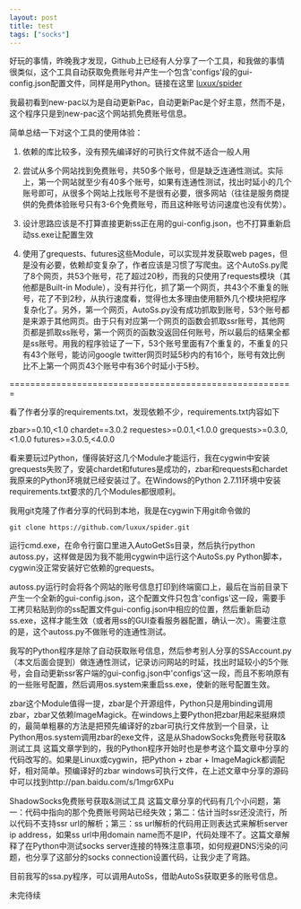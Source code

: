 ```yaml
---
layout: post
title: test
tags: ["socks"]
---
```


好玩的事情，昨晚我才发现，Github上已经有人分享了一个工具，和我做的事情很类似，这个工具自动获取免费账号并产生一个包含'configs'段的gui-config.json配置文件，同样是用Python。链接在这里 [luxux/spider](https://github.com/luxux/spider/tree/master/%E5%AE%9E%E4%BE%8B%E6%BA%90%E7%A0%81/AutoGetSs)

我最初看到new-pac以为是自动更新Pac，自动更新Pac是个好主意，然而不是，这个程序只是到new-pac这个网站抓免费账号信息。

简单总结一下对这个工具的使用体验：

1. 依赖的库比较多，没有预先编译好的可执行文件就不适合一般人用

2. 尝试从多个网站找到免费账号，共50多个账号，但是缺乏连通性测试。实际上，第一个网站就至少有40多个账号，如果有连通性测试，找出时延小的几个账号即可，从很多个网站上找账号不是很有必要，很多网站（往往是服务商提供的免费体验账号只有3-6个免费账号，而且这种账号访问速度也没有优势）。

3. 设计思路应该是不打算直接更新ss正在用的gui-config.json，也不打算重新启动ss.exe让配置生效

4. 使用了grequests、futures这些Module，可以实现并发获取web pages，但是没有必要，依赖却变复杂了，作者应该是习惯了写爬虫。这个AutoSs.py爬了8个网页，共53个账号，花了超过20秒，而我的只使用了requests模块（其他都是Built-in Module），没有并行化，抓了第一个网页，共43个不重复的账号，花了不到2秒，从执行速度看，觉得也太多理由使用额外几个模块把程序复杂化了。另外，第一个网页，AutoSs.py没有成功抓取到账号，53个账号都是来源于其他网页。由于只有对应第一个网页的函数会抓取ssr账号，其他网页都是抓取ss账号，第一个网页的函数没返回任何账号，所以最后的结果全都是ss账号。用我的程序验证了一下，53个账号里面有7个重复的，不重复的只有43个账号，能访问google twitter网页时延5秒内的有16个，账号有效比例比不上第一个网页43个账号中有36个时延小于5秒。

=======================================================

看了作者分享的requirements.txt，发现依赖不少，requirements.txt内容如下

zbar>=0.10,<1.0
chardet==3.0.2
requestes>=0.0.1,<1.0.0
grequests>=0.3.0,<1.0.0
futures>=3.0.5,<4.0.0

看来要玩过Python，懂得装好这几个Module才能运行，我在cygwin中安装grequests失败了，安装chardet和futures是成功的，zbar和requests和chardet我原来的Python环境就已经安装过了。在Windows的Python 2.7.11环境中安装requirements.txt要求的几个Modules都很顺利。

我用git克隆了作者分享的代码到本地，我是在cygwin下用git命令做的

    git clone https://github.com/luxux/spider.git

运行cmd.exe，在命令行窗口里进入AutoGetSs目录，然后执行python autoss.py，这样做是因为我不能用cygwin中运行这个AutoSs.py Python脚本，cygwin没正常安装好它依赖的grequests。

autoss.py运行时会将各个网站的账号信息打印到终端窗口上，最后在当前目录下产生一个全新的gui-config.json，这个配置文件只包含'configs'这一段，需要手工拷贝粘贴到你的ss配置文件gui-config.json中相应的位置，然后重新启动ss.exe，这样才能生效（或者用ss的GUI查看服务器配置，确认一次）。需要注意的是，这个autoss.py不做账号的连通性测试。

我写的Python程序是除了自动获取账号信息，然后参考别人分享的SSAccount.py（本文后面会提到）做连通性测试，记录访问网站的时延，找出时延较小的5个账号，会自动更新ssr客户端的gui-config.json中'configs'这一段，而且不影响原有的一些账号配置，然后调用os.system来重启ss.exe，使新的账号配置生效。

zbar这个Module值得一提，zbar是个开源组件，Python只是用binding调用zbar，zbar又依赖ImageMagick。在windows上要Python把zbar用起来挺麻烦的，最简单粗暴的方法是把预先编译好的zbar可执行文件放到一个目录，让Python用os.system调用zbar的exe文件，这是从ShadowSocks免费账号获取&测试工具 这篇文章学到的，我的Python程序开始时也是参考这个篇文章中分享的代码改写的。如果是Linux或cygwin，把Python + zbar + ImageMagick都调配好，相对简单。预编译好的zbar windows可执行文件，在上述文章中分享的源码中可以找到http://pan.baidu.com/s/1mgr6XPu

ShadowSocks免费账号获取&测试工具 这篇文章分享的代码有几个小问题，第一：代码中指向的那个免费账号网站已经失效；第二：估计当时ssr还没流行，所以代码不支持ssr url的解析；第三：ss url解析的代码用正则表达式来解析server ip address，如果ss url中用domain name而不是IP，代码处理不了。这篇文章解释了在Python中测试socks server连接的特殊注意事项，如何规避DNS污染的问题，也分享了这部分的socks connection设置代码，让我少走了弯路。

目前我写的ssa.py程序，可以调用AutoSs，借助AutoSs获取更多的账号信息。

未完待续

